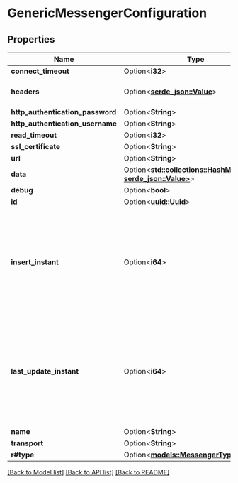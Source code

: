 # GenericMessengerConfiguration

## Properties

Name | Type | Description | Notes
------------ | ------------- | ------------- | -------------
**connect_timeout** | Option<**i32**> |  | [optional]
**headers** | Option<[**serde_json::Value**](.md)> | Type for webhook headers. | [optional]
**http_authentication_password** | Option<**String**> |  | [optional]
**http_authentication_username** | Option<**String**> |  | [optional]
**read_timeout** | Option<**i32**> |  | [optional]
**ssl_certificate** | Option<**String**> |  | [optional]
**url** | Option<**String**> |  | [optional]
**data** | Option<[**std::collections::HashMap<String, serde_json::Value>**](serde_json::Value.md)> |  | [optional]
**debug** | Option<**bool**> |  | [optional]
**id** | Option<[**uuid::Uuid**](uuid::Uuid.md)> |  | [optional]
**insert_instant** | Option<**i64**> | The number of milliseconds since the unix epoch: January 1, 1970 00:00:00 UTC. This value is always in UTC. | [optional]
**last_update_instant** | Option<**i64**> | The number of milliseconds since the unix epoch: January 1, 1970 00:00:00 UTC. This value is always in UTC. | [optional]
**name** | Option<**String**> |  | [optional]
**transport** | Option<**String**> |  | [optional]
**r#type** | Option<[**models::MessengerType**](MessengerType.md)> |  | [optional]

[[Back to Model list]](../README.md#documentation-for-models) [[Back to API list]](../README.md#documentation-for-api-endpoints) [[Back to README]](../README.md)


